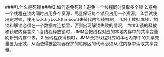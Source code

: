 ####1.什么是死锁
####2.如何避免死锁
    1.避免一个线程同时获取多个锁
    2.避免一个线程在锁内同时占用多个资源，尽量保证每个锁只占用一个资源。
    3.尝试使用定时锁，使用lock.tryLock(timeout)来替代内部锁机制。
    4.对于数据库锁，加锁和解锁必须在一个数据库连接里，否则出现解锁失败的情况。
###3.锁的释放和获取内存含义
    1.当线程释放锁时，JMM会把线程对应的本地内存中的共享变量刷新到内存中去，
    2.当线程获得锁时，JMM会把线程对应的本地内存中的共享变量置为无效，从而使得被监视器保护的临界区的代码必须从
        住内存中读取共享变量。